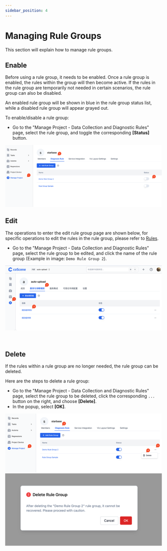 ```yaml
---
sidebar_position: 4
---
```


# Managing Rule Groups

This section will explain how to manage rule groups.

## Enable

Before using a rule group, it needs to be enabled. Once a rule group is enabled, the rules within the group will then become active.
If the rules in the rule group are temporarily not needed in certain scenarios, the rule group can also be disabled.

An enabled rule group will be shown in blue in the rule group status list, while a disabled rule group will appear grayed out.

To enable/disable a rule group:

- Go to the "Manage Project - Data Collection and Diagnostic Rules" page, select the rule group, and toggle the corresponding **[Status]** button.

![pro-rule-manage-enable](./img/pro-rule-manage-enable.png)

## Edit

The operations to enter the edit rule group page are shown below, for specific operations to edit the rules in the rule group, please refer to [Rules](./3-add-rule.md#rule-group).

- Go to the "Manage Project - Data Collection and Diagnostic Rules" page, select the rule group to be edited, and click the name of the rule group (Example in image: `Demo Rule Group 2`).

![pro-rule-manage-edit](./img/pro-rule-manage-edit.png)

<br />

## Delete

If the rules within a rule group are no longer needed, the rule group can be deleted.

Here are the steps to delete a rule group:

- Go to the "Manage Project - Data Collection and Diagnostic Rules" page, select the rule group to be deleted, click the corresponding `...` button on the right, and choose **[Delete]**.
- In the popup, select **[OK]**.

![pro-rule-manage-delete](./img/pro-rule-manage-delete.png)
![pro-rule-manage-delete-2](./img/pro-rule-manage-delete-2.png)
